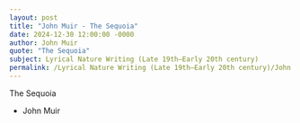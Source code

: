 ```yaml
---
layout: post
title: "John Muir - The Sequoia"
date: 2024-12-30 12:00:00 -0000
author: John Muir
quote: "The Sequoia"
subject: Lyrical Nature Writing (Late 19th–Early 20th century)
permalink: /Lyrical Nature Writing (Late 19th–Early 20th century)/John Muir/John Muir - The Sequoia
---
```


The Sequoia

- John Muir
